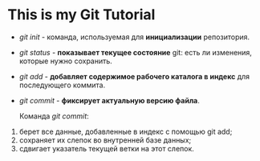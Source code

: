 # This is my Git Tutorial

* *git init* - команда, используемая для **инициализации** репозитория.

* *git status* - **показывает текущее состояние** git: есть ли изменения, которые нужно сохранить.

* *git add* - **добавляет содержимое рабочего каталога в индекс** для последующего коммита.

* *git commit* - **фиксирует актуальную версию файла**.
   
  Команда *git commit*: 
   
 1. берет все данные, добавленные в индекс с помощью git add;
 2. сохраняет их слепок во внутренней базе данных;
 3. сдвигает указатель текущей ветки на этот слепок.
